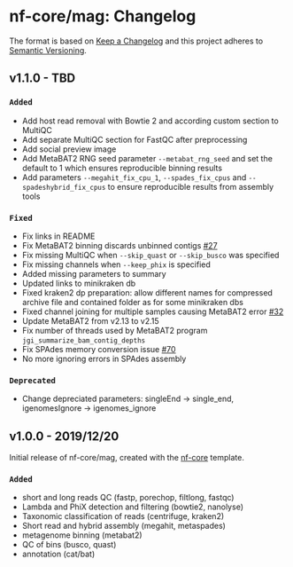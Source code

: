 # nf-core/mag: Changelog

The format is based on [Keep a Changelog](http://keepachangelog.com/en/1.0.0/)
and this project adheres to [Semantic Versioning](http://semver.org/spec/v2.0.0.html).

## v1.1.0 - TBD

### `Added`

- Add host read removal with Bowtie 2 and according custom section to MultiQC
- Add separate MultiQC section for FastQC after preprocessing
- Add social preview image
- Add MetaBAT2 RNG seed parameter `--metabat_rng_seed` and set the default to 1 which ensures reproducible binning results
- Add parameters `--megahit_fix_cpu_1`, `--spades_fix_cpus` and `--spadeshybrid_fix_cpus` to ensure reproducible results from assembly tools

### `Fixed`

- Fix links in README
- Fix MetaBAT2 binning discards unbinned contigs [#27](https://github.com/nf-core/mag/issues/27)
- Fix missing MultiQC when `--skip_quast` or `--skip_busco` was specified
- Fix missing channels when `--keep_phix` is specified
- Added missing parameters to summary
- Updated links to minikraken db
- Fixed kraken2 dp preparation: allow different names for compressed archive file and contained folder as for some minikraken dbs
- Fixed channel joining for multiple samples causing MetaBAT2 error [#32](https://github.com/nf-core/mag/issues/32)
- Update MetaBAT2 from v2.13 to v2.15
- Fix number of threads used by MetaBAT2 program `jgi_summarize_bam_contig_depths`
- Fix SPAdes memory conversion issue [#70](https://github.com/nf-core/mag/pull/70)
- No more ignoring errors in SPAdes assembly

### `Deprecated`

- Change depreciated parameters: singleEnd -> single_end, igenomesIgnore -> igenomes_ignore

## v1.0.0 - 2019/12/20

Initial release of nf-core/mag, created with the [nf-core](http://nf-co.re/) template.

### `Added`

- short and long reads QC (fastp, porechop, filtlong, fastqc)
- Lambda and PhiX detection and filtering (bowtie2, nanolyse)
- Taxonomic classification of reads (centrifuge, kraken2)
- Short read and hybrid assembly (megahit, metaspades)
- metagenome binning (metabat2)
- QC of bins (busco, quast)
- annotation (cat/bat)
